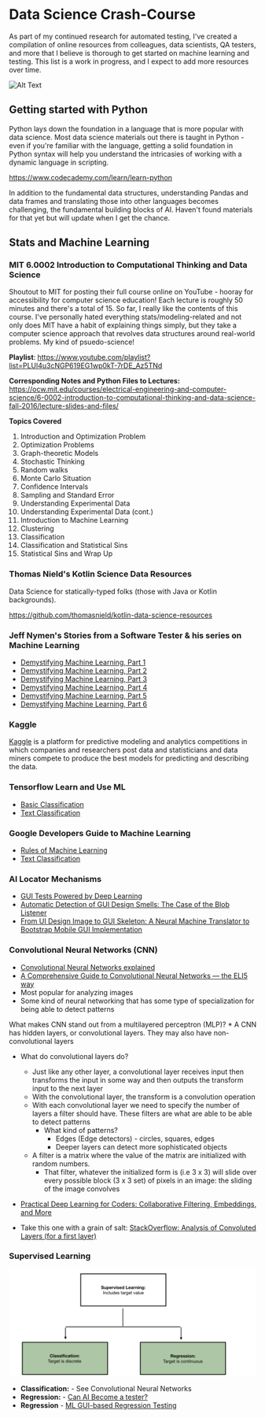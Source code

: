 # Data Science Crash-Course
As part of my continued research for automated testing, I've created a compilation of online resources from colleagues, data scientists, QA testers, and more that I believe is thorough to get started on machine learning and testing.  This list is a work in progress, and I expect to add more resources over time.

![Alt Text](https://media.giphy.com/media/OFIsBxe3v7mKI/giphy.gif)

## Getting started with Python
Python lays down the foundation in a language that is more popular with data science.  Most data science materials out there is taught in Python - even if you're familiar with the language, getting a solid foundation in Python syntax will help you understand the intricasies of working with a dynamic language in scripting.

https://www.codecademy.com/learn/learn-python

 In addition to the fundamental data structures, understanding Pandas and data frames and translating those into other languages becomes challenging, the fundamental building blocks of AI.  Haven't found materials for that yet but will update when I get the chance. 

## Stats and Machine Learning

### MIT 6.0002 Introduction to Computational Thinking and Data Science
Shoutout to MIT for posting their full course online on YouTube - hooray for accessibility for computer science education! Each lecture is roughly 50 minutes and there's a total of 15. So far, I really like the contents of this course. I've personally hated everything stats/modeling-related and not only does MIT have a habit of explaining things simply, but they take a computer science approach that revolves data structures around real-world problems.  My kind of psuedo-science!

**Playlist**: https://www.youtube.com/playlist?list=PLUl4u3cNGP619EG1wp0kT-7rDE_Az5TNd

**Corresponding Notes and Python Files to Lectures:** https://ocw.mit.edu/courses/electrical-engineering-and-computer-science/6-0002-introduction-to-computational-thinking-and-data-science-fall-2016/lecture-slides-and-files/

**Topics Covered**
 1.  Introduction and Optimization Problem
 2.  Optimization Problems
 3.  Graph-theoretic Models
 4.  Stochastic Thinking
 5.  Random walks
 6.  Monte Carlo Situation
 7.  Confidence Intervals
 8.  Sampling and Standard Error
 9.  Understanding Experimental Data
 10. Understanding Experimental Data (cont.)
 11. Introduction to Machine Learning
 12. Clustering
 13. Classification
 14. Classification and Statistical Sins
 15. Statistical Sins and Wrap Up

### Thomas Nield's Kotlin Science Data Resources 
Data Science for statically-typed folks (those with Java or Kotlin backgrounds). 

https://github.com/thomasnield/kotlin-data-science-resources

### Jeff Nymen's __Stories from a Software Tester__ & his series on Machine Learning
* [Demystifying Machine Learning, Part 1](http://testerstories.com/2018/09/demystifying-machine-learning-part-1/)
* [Demystifying Machine Learning, Part 2](http://testerstories.com/2018/09/demystifying-machine-learning-part-2/)
* [Demystifying Machine Learning, Part 3](http://testerstories.com/2018/09/demystifying-machine-learning-part-3/)
* [Demystifying Machine Learning, Part 4](http://testerstories.com/2018/09/demystifying-machine-learning-part-4/)
* [Demystifying Machine Learning, Part 5](http://testerstories.com/2018/09/demystifying-machine-learning-part-5/)
* [Demystifying Machine Learning, Part 6](http://testerstories.com/2018/09/demystifying-machine-learning-part-6/)

### Kaggle
[Kaggle](https://www.kaggle.com/) is a platform for predictive modeling and analytics competitions in which companies and researchers post data and statisticians and data miners compete to produce the best models for predicting and describing the data.

### Tensorflow Learn and Use ML
* [Basic Classification](https://www.tensorflow.org/tutorials/keras/basic_classification)
* [Text Classification](https://www.tensorflow.org/tutorials/keras/basic_text_classification)


### Google Developers Guide to Machine Learning
* [Rules of Machine Learning](https://developers.google.com/machine-learning/guides/rules-of-ml/)
* [Text Classification](https://developers.google.com/machine-learning/guides/text-classification/)

### AI Locator Mechanisms
* [GUI Tests Powered by Deep Learning](https://tech.ebayinc.com/research/gui-testing-powered-by-deep-learning/)
* [Automatic Detection of GUI Design Smells: The Case of the Blob Listener](https://arxiv.org/pdf/1703.08803.pdf)
* [From UI Design Image to GUI Skeleton: A Neural Machine Translator to Bootstrap Mobile GUI Implementation](https://chunyang-chen.github.io/publication/ui2code.pdf)

### Convolutional Neural Networks (CNN)
* [Convolutional Neural Networks explained](https://deeplizard.com/learn/video/YRhxdVk_sIs)
* [A Comprehensive Guide to Convolutional Neural Networks — the ELI5 way](https://towardsdatascience.com/a-comprehensive-guide-to-convolutional-neural-networks-the-eli5-way-3bd2b1164a53)
* Most popular for analyzing images
* Some kind of neural networking that has some type of specialization for being able to detect patterns

What makes CNN stand out from a multilayered perceptron (MLP)?
    * A CNN has hidden layers, or convolutional layers. They may also have non-convolutional layers
* What do convolutional layers do?
    * Just like any other layer, a convolutional layer receives input then  transforms the input in some way and then outputs the transform input to the next layer
    * With the convolutional layer, the transform is a convolution operation
    * With each convolutional layer we need to specify the number of layers a filter should have. These filters are what are able to be able to detect patterns
        * What kind of patterns?
            * Edges (Edge detectors) - circles, squares, edges
            * Deeper layers can detect more sophisticated objects
    * A filter is a matrix where the value of the matrix are initialized with random numbers.
        * That filter, whatever the initialized form is (i.e 3 x 3) will slide over every possible block (3 x 3 set) of pixels in an image: the sliding of the image convolves 
        
 * [Practical Deep Learning for Coders: Collaborative Filtering, Embeddings, and More](https://www.youtube.com/watch?v=V2h3IOBDvrA)
 * Take this one with a grain of salt: [StackOverflow: Analysis of Convoluted Layers (for a first layer)](https://stackoverflow.com/questions/959524/basic-complexity-question-convolution)
 
 
 ### Supervised Learning
 ![Alt Text](https://github.com/ahinchman1/Data-Science-Crash-Course/blob/master/Screen%20Shot%202019-11-12%20at%201.19.00%20AM.png)
 * **Classification:** - See Convolutional Neural Networks
 * **Regression:** - [Can AI Become a tester?](http://testerstories.com/2018/08/can-an-ai-become-a-tester/)
 * **Regression** - [ML GUI-based Regression Testing](https://arxiv.org/pdf/1802.03768.pdf) 



